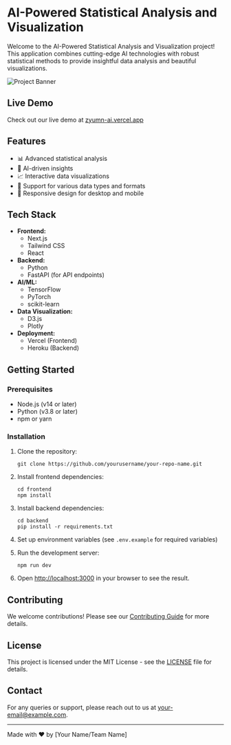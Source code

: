 # AI-Powered Statistical Analysis and Visualization

Welcome to the AI-Powered Statistical Analysis and Visualization project! This application combines cutting-edge AI technologies with robust statistical methods to provide insightful data analysis and beautiful visualizations.

![Project Banner](https://via.placeholder.com/1200x300)

## Live Demo

Check out our live demo at [zyumn-ai.vercel.app](https://zyumn-ai.vercel.app)

## Features

- 📊 Advanced statistical analysis
- 🤖 AI-driven insights
- 📈 Interactive data visualizations
- 🔢 Support for various data types and formats
- 📱 Responsive design for desktop and mobile

## Tech Stack

- **Frontend:**
  - Next.js
  - Tailwind CSS
  - React
- **Backend:**
  - Python
  - FastAPI (for API endpoints)
- **AI/ML:**
  - TensorFlow
  - PyTorch
  - scikit-learn
- **Data Visualization:**
  - D3.js
  - Plotly
- **Deployment:**
  - Vercel (Frontend)
  - Heroku (Backend)

## Getting Started

### Prerequisites

- Node.js (v14 or later)
- Python (v3.8 or later)
- npm or yarn

### Installation

1. Clone the repository:
   ```
   git clone https://github.com/yourusername/your-repo-name.git
   ```

2. Install frontend dependencies:
   ```
   cd frontend
   npm install
   ```

3. Install backend dependencies:
   ```
   cd backend
   pip install -r requirements.txt
   ```

4. Set up environment variables (see `.env.example` for required variables)

5. Run the development server:
   ```
   npm run dev
   ```

6. Open [http://localhost:3000](http://localhost:3000) in your browser to see the result.

## Contributing

We welcome contributions! Please see our [Contributing Guide](CONTRIBUTING.md) for more details.

## License

This project is licensed under the MIT License - see the [LICENSE](LICENSE) file for details.

## Contact

For any queries or support, please reach out to us at [your-email@example.com](mailto:your-email@example.com).

---

Made with ❤️ by [Your Name/Team Name]